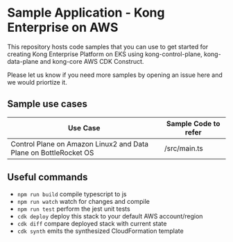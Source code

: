 # Sample Application - Kong Enterprise on AWS

This repository hosts code samples that you can use to get started for creating Kong Enterprise Platform on EKS using kong-control-plane, kong-data-plane and kong-core AWS CDK Construct. 

Please let us know if you need more samples by opening an issue here and we would priortize it.

## Sample use cases

|Use Case | Sample Code to refer  |
--- | --- |
|Control Plane on Amazon Linux2 and Data Plane on BottleRocket OS | /src/main.ts|

## Useful commands

 * `npm run build`   compile typescript to js
 * `npm run watch`   watch for changes and compile
 * `npm run test`    perform the jest unit tests
 * `cdk deploy`      deploy this stack to your default AWS account/region
 * `cdk diff`        compare deployed stack with current state
 * `cdk synth`       emits the synthesized CloudFormation template
